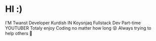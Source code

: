 # HI :)
I'M Twanst Developer Kurdish IN Koysnjaq
Fullstack Dev 
Part-time YOUTUBER
Totaly enjoy Coding no matter how long 😝
Always trying to help others 🙂

